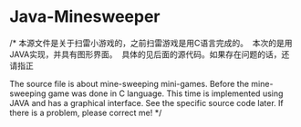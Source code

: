 # Java-Minesweeper

/*
  本源文件是关于扫雷小游戏的，之前扫雷游戏是用C语言完成的。
  本次的是用JAVA实现，并具有图形界面。
  具体的见后面的源代码。如果存在问题的话，还请指正

The source file is about mine-sweeping mini-games. Before the mine-sweeping game was done in C language.
This time is implemented using JAVA and has a graphical interface.
See the specific source code later. If there is a problem, please correct me!
*/
